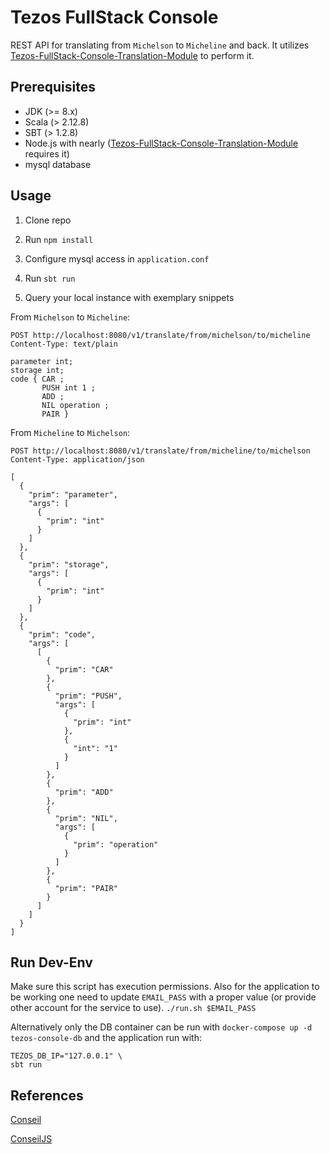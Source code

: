 # Tezos FullStack Console

REST API for translating from `Michelson` to `Micheline` and back.
It utilizes [Tezos-FullStack-Console-Translation-Module](https://github.com/ScalaConsultants/Tezos-FullStack-Console-Translation-Module) to perform it.

## Prerequisites
* JDK (>= 8.x)
* Scala (> 2.12.8)
* SBT (> 1.2.8)
* Node.js with nearly ([Tezos-FullStack-Console-Translation-Module](https://github.com/ScalaConsultants/Tezos-FullStack-Console-Translation-Module) requires it)
* mysql database

## Usage

1. Clone repo

2. Run `npm install`

3. Configure mysql access in `application.conf`

4. Run `sbt run`

5. Query your local instance with exemplary snippets

From `Michelson` to `Micheline`:

```
POST http://localhost:8080/v1/translate/from/michelson/to/micheline
Content-Type: text/plain

parameter int;
storage int;
code { CAR ;
       PUSH int 1 ;
       ADD ;
       NIL operation ;
       PAIR }
```

From `Micheline` to `Michelson`:

```
POST http://localhost:8080/v1/translate/from/micheline/to/michelson
Content-Type: application/json

[
  {
    "prim": "parameter",
    "args": [
      {
        "prim": "int"
      }
    ]
  },
  {
    "prim": "storage",
    "args": [
      {
        "prim": "int"
      }
    ]
  },
  {
    "prim": "code",
    "args": [
      [
        {
          "prim": "CAR"
        },
        {
          "prim": "PUSH",
          "args": [
            {
              "prim": "int"
            },
            {
              "int": "1"
            }
          ]
        },
        {
          "prim": "ADD"
        },
        {
          "prim": "NIL",
          "args": [
            {
              "prim": "operation"
            }
          ]
        },
        {
          "prim": "PAIR"
        }
      ]
    ]
  }
]
```

## Run Dev-Env

Make sure this script has execution permissions. Also for the application to be working one need to update `EMAIL_PASS` with a proper value (or provide other account for the service to use).
```./run.sh $EMAIL_PASS```


Alternatively only the DB container can be run with `docker-compose up -d tezos-console-db` and the application run with:
```
TEZOS_DB_IP="127.0.0.1" \
sbt run
```

## References

[Conseil](https://github.com/Cryptonomic/Conseil)

[ConseilJS](https://github.com/Cryptonomic/ConseilJS)
